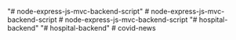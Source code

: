 "# node-express-js-mvc-backend-script" 
#   n o d e - e x p r e s s - j s - m v c - b a c k e n d - s c r i p t  
 # node-express-js-mvc-backend-script
"# hospital-backend" 
"# hospital-backend" 
#   c o v i d - n e w s  
 